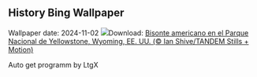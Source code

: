 ## History Bing Wallpaper
Wallpaper date: 2024-11-02
![](https://www.bing.com/th?id=OHR.BisonYellowstone_ES-ES2207390444_UHD.jpg&w=1000)Download: [Bisonte americano en el Parque Nacional de Yellowstone, Wyoming, EE. UU. (© Ian Shive/TANDEM Stills + Motion)](https://www.bing.com/th?id=OHR.BisonYellowstone_ES-ES2207390444_UHD.jpg)

Auto get programm by LtgX

